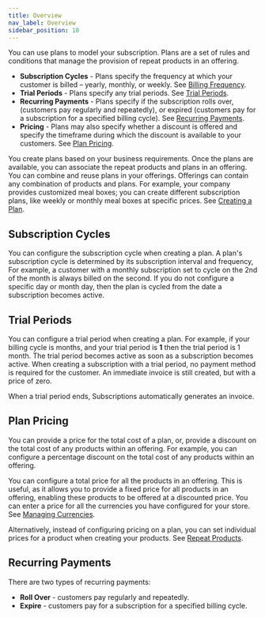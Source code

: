```yaml
---
title: Overview
nav_label: Overview
sidebar_position: 10
---
```


You can use plans to model your subscription. Plans are a set of rules and conditions that manage the provision of repeat products in an offering. 

- **Subscription Cycles** - Plans specify the frequency at which your customer is billed – yearly, monthly, or weekly. See [Billing Frequency](#billing-cycles).
- **Trial Periods** - Plans specify any trial periods. See [Trial Periods](#trial-periods).
- **Recurring Payments** - Plans specify if the subscription rolls over, (customers pay regularly and repeatedly), or expired (customers pay for a subscription for a specified billing cycle). See [Recurring Payments](#recurring-payments).
- **Pricing** - Plans may also specify whether a discount is offered and specify the timeframe during which the discount is available to your customers. See [Plan Pricing](#plan-pricing).
      
You create plans based on your business requirements. Once the plans are available, you can associate the repeat products and plans in an offering. You can combine and reuse plans in your offerings. Offerings can contain any combination of products and plans. For example, your company provides customized meal boxes; you can create different subscription plans, like weekly or monthly meal boxes at specific prices. See [Creating a Plan](#creating-a-plan).

## Subscription Cycles

You can configure the subscription cycle when creating a plan. A plan's subscription cycle is determined by its subscription interval and frequency, For example, a customer with a monthly subscription set to cycle on the 2nd of the month is always billed on the second. If you do not configure a specific day or month day, then the plan is cycled from the date a subscription becomes active.

## Trial Periods
      
You can configure a trial period when creating a plan. For example, if your billing cycle is months, and your trial period is **1** then the trial period is 1 month. The trial period becomes active as soon as a subscription becomes active. When creating a subscription with a trial period, no payment method is required for the customer. An immediate invoice is still created, but with a price of zero.
      
When a trial period ends, Subscriptions automatically generates an invoice.

## Plan Pricing

You can provide a price for the total cost of a plan, or, provide a discount on the total cost of any products within an offering. For example, you can configure a percentage discount on the total cost of any products within an offering.

You can configure a total price for all the products in an offering. This is useful, as it allows you to provide a fixed price for all products in an offering, enabling these products to be offered at a discounted price. You can enter a price for all the currencies you have configured for your store. See [Managing Currencies](/docs/pxm/currencies/manage-currencies).

Alternatively, instead of configuring pricing on a plan, you can set individual prices for a product when creating your products. See [Repeat Products](/docs/commerce-manager/subscriptions/products/managing-products-cm).

## Recurring Payments

There are two types of recurring payments:

- **Roll Over** - customers pay regularly and repeatedly.
- **Expire** - customers pay for a subscription for a specified billing cycle.
